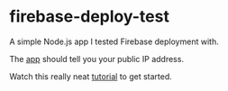 # firebase-deploy-test
A simple Node.js app I tested Firebase deployment with.

The [app](https://fir-deploy-test-bd748.firebaseapp.com/) should tell you your public IP address.

Watch this really neat [tutorial](https://www.youtube.com/watch?v=LOeioOKUKI8) to get started.
